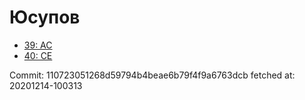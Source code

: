 # Юсупов
- [39: AC](39.md)
- [40: CE](40.md)

Commit: 110723051268d59794b4beae6b79f4f9a6763dcb
 fetched at: 20201214-100313
